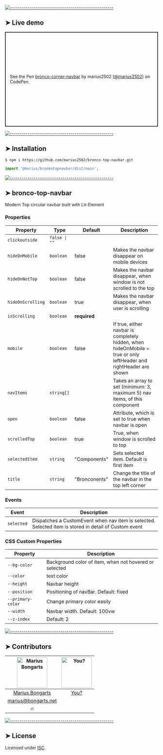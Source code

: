 
[![-----------------------------------------------------](https://raw.githubusercontent.com/andreasbm/readme/master/assets/lines/colored.png)](#live-demo)

## ➤ Live demo

<p class="codepen" data-height="311" data-theme-id="0" data-default-tab="html,result" data-user="marius2502" data-slug-hash="MMzboL" style="height: 311px; box-sizing: border-box; display: flex; align-items: center; justify-content: center; border: 2px solid; margin: 1em 0; padding: 1em;" data-pen-title="bronco-button">
  <span>See the Pen <a target="_blank" href="https://codepen.io/marius2502/pen/gNyWWV">
  bronco-corner-navbar</a> by marius2502 (<a target="_blank" href="https://codepen.io/marius2502">@marius2502</a>)
  on CodePen.</span>
</p>


[![-----------------------------------------------------](https://raw.githubusercontent.com/andreasbm/readme/master/assets/lines/colored.png)](#installation)

## ➤ Installation

```
$ npm i https://github.com/marius2502/bronco-top-navbar.git
```

```javascript
import '@marius/bronkotopnavbar/dist/main';
```


[![-----------------------------------------------------](https://raw.githubusercontent.com/andreasbm/readme/master/assets/lines/colored.png)](#bronco-top-navbar)

## ➤ bronco-top-navbar

Modern Top circular navbar built with Lit-Element

### Properties

| Property          | Type          | Default       | Description                                      |
|-------------------|---------------|---------------|--------------------------------------------------|
| `clickoutside`    | `false \| ""` |               |                                                  |
| `hideOnMobile`    | `boolean`     | false         | Makes the navbar disappear on mobile devices     |
| `hideOnNotTop`    | `boolean`     | false         | Makes the navbar disappear, when window is not scrolled to the top |
| `hideOnScrolling` | `boolean`     | true          | Makes the navbar disappear, when user is scrolling |
| `isScrolling`     | `boolean`     | **required**  |                                                  |
| `mobile`          | `boolean`     | false         | If true, either navbar is completely hidden, when hideOnMobile = true or only leftHeader and rightHeader are shown |
| `navItems`        | `string[]`    |               | Takes an array to set (minimum: 3, maximum 5) nav items, of this component |
| `open`            | `boolean`     | false         | Attribute, which is set to true when navbar is open |
| `scrolledTop`     | `boolean`     | true          | True, when window is scrolled to top             |
| `selectedItem`    | `string`      | "Components"  | Sets selected item. Default is first item        |
| `title`           | `string`      | "Bronconents" | Change the title of the navbar in the top left corner |

### Events

| Event      | Description                                      |
|------------|--------------------------------------------------|
| `selected` | Dispatches a CustomEvent when nav item is selected. Selected item is stored in detail of Custom event |

### CSS Custom Properties

| Property          | Description                                      |
|-------------------|--------------------------------------------------|
| `--bg-color`      | Background color of item, when not hovered or selected |
| `--color`         | text color                                       |
| `--height`        | Navbar height                                    |
| `--position`      | Positioning of navBar. Default: fixed            |
| `--primary-color` | Change primary color easily                      |
| `--width`         | Navbar width. Default: 100vw                     |
| `--z-index`       | Default: 2                                       |



[![-----------------------------------------------------](https://raw.githubusercontent.com/andreasbm/readme/master/assets/lines/colored.png)](#contributors)

## ➤ Contributors
	

| [<img alt="Marius Bongarts" src="https://avatars2.githubusercontent.com/u/38838885?s=460&v=4" width="100">](https://bongarts.net/) | [<img alt="You?" src="https://joeschmoe.io/api/v1/random" width="100">](https://github.com/andreasbm/readme/blob/master/CONTRIBUTING.md) |
|:--------------------------------------------------:|:--------------------------------------------------:|
| [Marius Bongarts](https://bongarts.net/)         | [You?](https://github.com/andreasbm/readme/blob/master/CONTRIBUTING.md) |
| [marius@bongarts.net](mailto:marius@bongarts.net) |                                                  |
| 🔥                                               |                                                  |



[![-----------------------------------------------------](https://raw.githubusercontent.com/andreasbm/readme/master/assets/lines/colored.png)](#license)

## ➤ License
	
Licensed under [ISC](https://opensource.org/licenses/ISC).